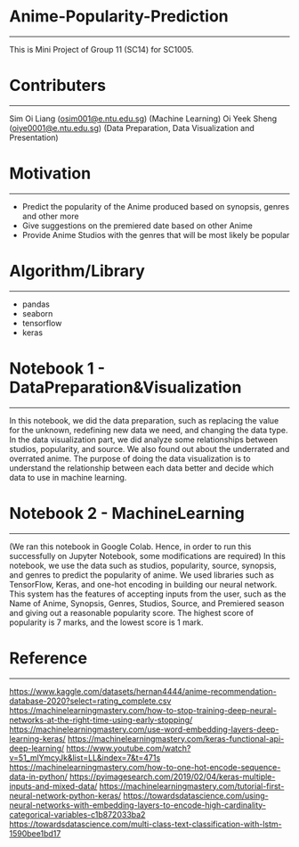 # Anime-Popularity-Prediction
---
This is Mini Project of Group 11 (SC14) for SC1005.

# Contributers
---
Sim Oi Liang (osim001@e.ntu.edu.sg) (Machine Learning)
Oi Yeek Sheng (oiye0001@e.ntu.edu.sg) (Data Preparation, Data Visualization and Presentation)

# Motivation
---
- Predict the popularity of the Anime produced based on synopsis, genres and other more 
- Give suggestions on the premiered date based on other Anime 
- Provide Anime Studios with the genres that will be most likely be popular

# Algorithm/Library
---
- pandas
- seaborn
- tensorflow
- keras


# Notebook 1 - DataPreparation&Visualization
---
In this notebook, we did the data preparation, such as replacing the value for the unknown, redefining new data we need, and changing the data type. In the data visualization part, we did analyze some relationships between studios, popularity, and source. We also found out about the underrated and overrated anime. The purpose of doing the data visualization is to understand the relationship between each data better and decide which data to use in machine learning.

# Notebook 2 - MachineLearning
---
(We ran this notebook in Google Colab. Hence, in order to run this successfully on Jupyter Notebook, some modifications are required)
In this notebook, we use the data such as studios, popularity, source, synopsis, and genres to predict the popularity of anime. We used libraries such as TensorFlow, Keras, and one-hot encoding in building our neural network. This system has the features of accepting inputs from the user, such as the Name of Anime, Synopsis, Genres, Studios, Source, and Premiered season and giving out a reasonable popularity score. The highest score of popularity is 7 marks, and the lowest score is 1 mark.

# Reference
---
https://www.kaggle.com/datasets/hernan4444/anime-recommendation-database-2020?select=rating_complete.csv
https://machinelearningmastery.com/how-to-stop-training-deep-neural-networks-at-the-right-time-using-early-stopping/
https://machinelearningmastery.com/use-word-embedding-layers-deep-learning-keras/
https://machinelearningmastery.com/keras-functional-api-deep-learning/
https://www.youtube.com/watch?v=51_mlYmcyJk&list=LL&index=7&t=471s
https://machinelearningmastery.com/how-to-one-hot-encode-sequence-data-in-python/
https://pyimagesearch.com/2019/02/04/keras-multiple-inputs-and-mixed-data/
https://machinelearningmastery.com/tutorial-first-neural-network-python-keras/
https://towardsdatascience.com/using-neural-networks-with-embedding-layers-to-encode-high-cardinality-categorical-variables-c1b872033ba2
https://towardsdatascience.com/multi-class-text-classification-with-lstm-1590bee1bd17
